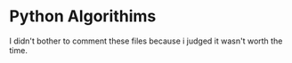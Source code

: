 # Python Algorithims
I didn't bother to comment these files because i judged it wasn't worth the time.
